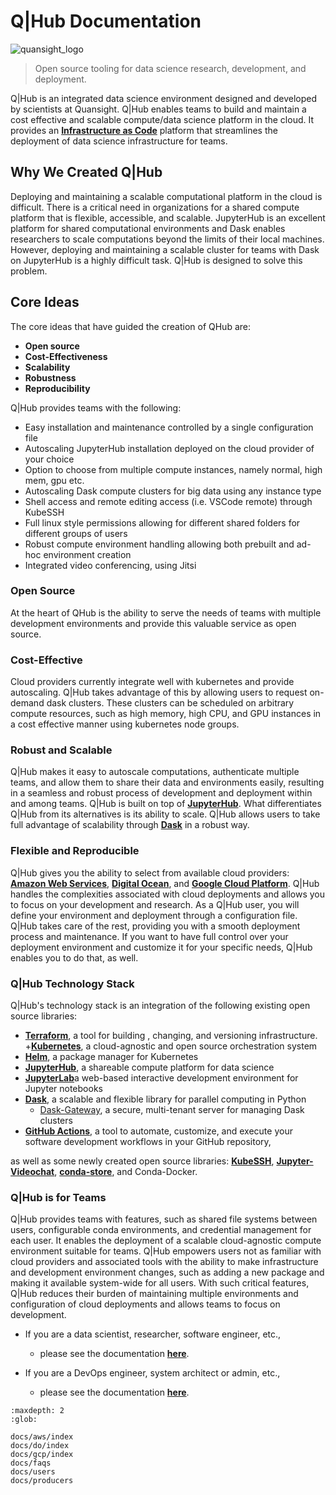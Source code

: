# Q|Hub Documentation

![quansight_logo](https://avatars0.githubusercontent.com/u/34879953?v=4&s=100)

> Open source tooling for data science research, development, and deployment.

Q|Hub is an integrated data science environment designed and developed by scientists at Quansight. Q|Hub enables teams to build and maintain a cost effective and scalable compute/data science platform in the cloud. It provides an [**Infrastructure as Code**](https://en.wikipedia.org/wiki/Infrastructure_as_code) platform that streamlines the deployment of data science infrastructure for teams.

## Why We Created Q|Hub

Deploying and maintaining a scalable computational platform in the cloud is difficult. There is a critical need in organizations for a shared compute platform that is flexible, accessible, and scalable. JupyterHub is an excellent platform for shared computational environments and Dask enables researchers to scale computations beyond the limits of their local machines. However, deploying and maintaining a scalable cluster for teams with Dask on JupyterHub is a highly difficult task. Q|Hub is designed to solve this problem.

## Core Ideas

The core ideas that have guided the creation of QHub are:

+ **Open source**
+ **Cost-Effectiveness**
+ **Scalability**
+ **Robustness**
+ **Reproducibility**

Q|Hub provides teams with the following:

+ Easy installation and maintenance controlled by a single configuration file
+ Autoscaling JupyterHub installation deployed on the cloud provider of your choice
+ Option to choose from multiple compute instances, namely normal, high mem, gpu etc.
+ Autoscaling Dask compute clusters for big data using any instance type
+ Shell access and remote editing access (i.e. VSCode remote) through KubeSSH
+ Full linux style permissions allowing for different shared folders for different groups of users
+ Robust compute environment handling allowing both prebuilt and ad-hoc environment creation
+ Integrated video conferencing, using Jitsi

### Open Source

At the heart of QHub is the ability to serve the needs of teams with multiple development environments and provide this valuable service as open source.

### Cost-Effective

Cloud providers currently integrate well with kubernetes and provide autoscaling. Q|Hub takes advantage of this by allowing users to request on-demand dask clusters. These clusters can be scheduled on arbitrary compute resources, such as high memory, high CPU, and GPU instances in a cost effective manner using kubernetes node groups.

### Robust and Scalable

Q|Hub makes it easy to autoscale computations, authenticate multiple teams, and allow them to share their data and environments easily, resulting in a seamless and robust process of development and deployment within and among teams. Q|Hub is built on top of [**JupyterHub**](https://jupyterhub.readthedocs.io/en/stable/). What differentiates Q|Hub from its alternatives is its ability to scale. Q|Hub allows users to take full advantage of scalability through [**Dask**](https://dask.org/) in a robust way.

### Flexible and Reproducible

Q|Hub gives you the ability to select from available cloud providers: [**Amazon Web Services**](https://docs.aws.amazon.com/index.html?nc2=h_ql_doc_do_v), [**Digital Ocean**](https://try.digitalocean.com/developerbrand/?_dkitrig=Cloud), and [**Google Cloud Platform**](https://cloud.google.com/gcp/?utm_source=google&utm_medium=cpc&utm_campaign=na-US-all-en-dr-bkws-all-all-trial-b-dr-1009135&utm_content=text-ad-lpsitelinkCCexp2-any-DEV_c-CRE_113120492527-ADGP_Hybrid+%7C+AW+SEM+%7C+BKWS+%7C+US+%7C+en+%7C+BMM+~+Google+Cloud+Platform-KWID_43700009942847394-kwd-26415333781&utm_term=KW_%2Bgoogle%20%2Bcloud%20%2Bplatform-ST_%2Bgoogle+%2Bcloud+%2Bplatform&gclid=Cj0KCQjwgJv4BRCrARIsAB17JI7UQuHQaqsIKTM_mVWL86lIdpLPyMeIN6aJwPslBC8a-AToO56Fa4caAtsGEALw_wcB). Q|Hub handles the complexities associated with cloud deployments and allows you to focus on your development and research. As a Q|Hub user, you will define your environment and deployment through a configuration file. Q|Hub takes care of the rest, providing you with a smooth deployment process and maintenance. If you want to have full control over your deployment environment and customize it for your specific needs, Q|Hub enables you to do that, as well.

### Q|Hub Technology Stack

Q|Hub's technology stack is an integration of the following existing open source libraries:

+ [**Terraform**](https://www.terraform.io/intro/index.html), a tool for building , changing, and versioning infrastructure.
+[**Kubernetes**](https://kubernetes.io/docs/home/), a cloud-agnostic and open source orchestration system
+ [**Helm**](https://helm.sh/), a package manager for Kubernetes
+ [**JupyterHub**](https://jupyter.org/hub), a shareable compute platform for data science
+ [**JupyterLab**](https://jupyterlab.readthedocs.io/en/stable/)a web-based interactive development environment for Jupyter notebooks
+ [**Dask**](https://docs.dask.org/en/latest/), a scalable and flexible  library for parallel computing in Python
  + [Dask-Gateway](https://gateway.dask.org/), a secure, multi-tenant server for managing Dask clusters
+ [**GitHub Actions**](https://docs.github.com/en/actions), a tool to automate, customize, and execute your software development workflows in your GitHub repository,

as well as some newly created open source libraries: [**KubeSSH**](https://github.com/yuvipanda/kubessh), [**Jupyter-Videochat**](https://github.com/yuvipanda/jupyter-videochat), [**conda-store**](https://github.com/quansight/conda-store), and Conda-Docker.

### Q|Hub is for Teams

Q|Hub provides teams with features, such as shared file systems between users, configurable conda environments, and credential management for each user. It enables the deployment of a scalable cloud-agnostic compute environment suitable for teams.
Q|Hub empowers users not as familiar with cloud providers and associated tools with the ability to make infrastructure and development environment changes, such as adding a new package and making it available system-wide for all users. With such critical features, Q|Hub reduces their burden of maintaining multiple environments and configuration of cloud deployments and allows teams to focus on development.

+ If you are a data scientist, researcher, software engineer, etc.,
  + please see the documentation [**here**](#users).

+ If you are a DevOps engineer, system architect or admin, etc.,
  + please see the documentation [**here**](#producers).

```{toctree}
:maxdepth: 2
:glob:

docs/aws/index
docs/do/index
docs/gcp/index
docs/faqs
docs/users
docs/producers
```
